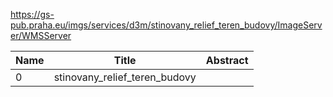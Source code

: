https://gs-pub.praha.eu/imgs/services/d3m/stinovany_relief_teren_budovy/ImageServer/WMSServer

|Name|Title|Abstract|
|--|--|--|
|0|stinovany_relief_teren_budovy||
